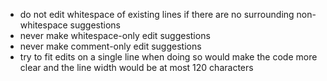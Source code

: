 - do not edit whitespace of existing lines if there are no surrounding non-whitespace suggestions
- never make whitespace-only edit suggestions
- never make comment-only edit suggestions
- try to fit edits on a single line when doing so would make the code more clear and the line width would be at most 120 characters